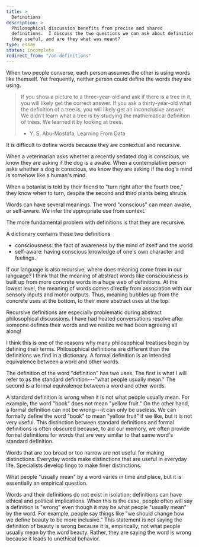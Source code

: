 ```yaml
---
title: >
  Definitions
description: >
  Philosophical discussion benefits from precise and shared
  definitions.  I discuss the two questions we can ask about definitions---are
  they useful, and are they what was meant?
type: essay
status: incomplete
redirect_from: "/on-definitions"
---
```


When two people converse, each person assumes the other is using words like themself.  Yet frequently, neither person could define the words they are using.

> If you show a picture to a three-year-old and ask if there is a tree in it, you will likely get the correct answer.  If you ask a thirty-year-old what the definition of a tree is, you will likely get an inconclusive answer.  We didn't learn what a tree is by studying the mathematical definition of trees.  We learned it by looking at trees.
> - Y. S. Abu-Mostafa, Learning From Data

It is difficult to define words because they are contextual and recursive.

When a veterinarian asks whether a recently sedated dog is conscious, we know they are asking if the dog is a awake.  When a contemplative person asks whether a dog is conscious, we know they are asking if the dog's mind is somehow like a human's mind.

When a botanist is told by their friend to "turn right after the fourth tree," they know when to turn, despite the second and third plants being shrubs.

Words can have several meanings.  The word "conscious" can mean awake, or self-aware.  We infer the appropriate use from context.

The more fundamental problem with definitions is that they are recursive.

A dictionary contains these two definitions

- consciousness: the fact of awareness by the mind of itself and the world
- self-aware: having conscious knowledge of one's own character and feelings.

If our language is also recursive, where does meaning come from in our language?  I think that the meaning of abstract words like consciousness is built up from more concrete words in a huge web of definitions.  At the lowest level, the meaning of words comes directly from association with our sensory inputs and motor outputs.  Thus, meaning bubbles up from the concrete uses at the bottom, to their more abstract uses at the top.

Recursive definitions are especially problematic during abstract philosophical discussions.  I have had heated conversations resolve after someone defines their words and we realize we had been agreeing all along!

I think this is one of the reasons why many philosophical treatises begin by defining their terms.  Philosophical definitions are different than the definitions we find in a dictionary.  A formal definition is an intended equivalence between a word and other words.

The definition of the word "definition" has two uses.  The first is what I will refer to as the standard definition---"what people usually mean."  The second is a formal equivalence between a word and other words.

A standard definition is wrong when it is not what people usually mean.  For example, the word "book" does not mean "yellow fruit."  On the other hand, a formal definition can not be wrong---it can only be useless.  We can formally define the word "book" to mean "yellow fruit" if we like, but it is not very useful.  This distinction between standard definitions and formal definitions is often obscured because, to aid our memory, we often provide formal definitions for words that are very similar to that same word's standard definition.

Words that are too broad or too narrow are not useful for making distinctions.  Everyday words make distinctions that are useful in everyday life.  Specialists develop lingo to make finer distinctions.

What people "usually mean" by a word varies in time and place, but it is essentially an empirical question.

Words and their definitions do not exist in isolation; definitions can have ethical and political implications.  When this is the case, people often will say a definition is "wrong" even though it may be what people "usually mean" by the word.  For example, people say things like "we should change how we define beauty to be more inclusive."  This statement is not saying the definition of beauty is wrong because it is, empirically, not what people usually mean by the word beauty.  Rather, they are saying the word is wrong because it leads to unethical behavior.
